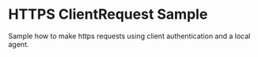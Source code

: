 HTTPS ClientRequest Sample
==========================
Sample how to make https requests using client authentication
and a local agent.

